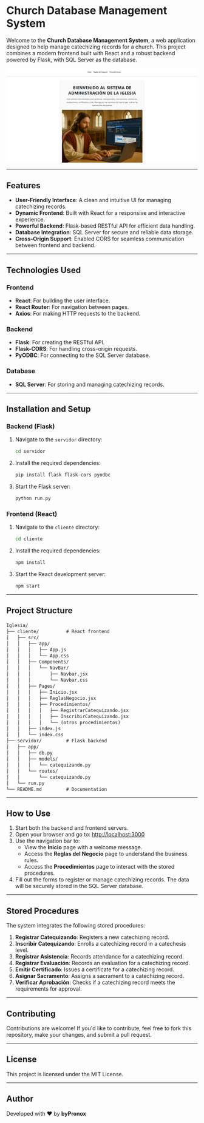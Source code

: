 # Church Database Management System

Welcome to the **Church Database Management System**, a web application designed to help manage catechizing records for a church. This project combines a modern frontend built with React and a robust backend powered by Flask, with SQL Server as the database.

<p align="center">
  <img src="./cliente/src/assets/images/PHOTO_MAIN.PNG"/>
</p>

---

## Features

- **User-Friendly Interface**: A clean and intuitive UI for managing catechizing records.
- **Dynamic Frontend**: Built with React for a responsive and interactive experience.
- **Powerful Backend**: Flask-based RESTful API for efficient data handling.
- **Database Integration**: SQL Server for secure and reliable data storage.
- **Cross-Origin Support**: Enabled CORS for seamless communication between frontend and backend.

---

## Technologies Used

### Frontend
- **React**: For building the user interface.
- **React Router**: For navigation between pages.
- **Axios**: For making HTTP requests to the backend.

### Backend
- **Flask**: For creating the RESTful API.
- **Flask-CORS**: For handling cross-origin requests.
- **PyODBC**: For connecting to the SQL Server database.

### Database
- **SQL Server**: For storing and managing catechizing records.

---

## Installation and Setup

### Backend (Flask)

1. Navigate to the `servidor` directory:
   ```bash
   cd servidor
   ```

2. Install the required dependencies:
   ```bash
   pip install flask flask-cors pyodbc
   ```

3. Start the Flask server:
   ```bash
   python run.py
   ```

### Frontend (React)

1. Navigate to the `cliente` directory:
   ```bash
   cd cliente
   ```

2. Install the required dependencies:
   ```bash
   npm install
   ```

3. Start the React development server:
   ```bash
   npm start
   ```

---

## Project Structure

```
Iglesia/
├── cliente/          # React frontend
│   ├── src/
│   │   ├── app/
│   │   │   ├── App.js
│   │   │   └── App.css
│   │   ├── Components/
│   │   │   └── NavBar/
│   │   │       ├── Navbar.jsx
│   │   │       └── Navbar.css
│   │   ├── Pages/
│   │   │   ├── Inicio.jsx
│   │   │   ├── ReglasNegocio.jsx
│   │   │   ├── Procedimientos/
│   │   │   │   ├── RegistrarCatequizando.jsx
│   │   │   │   ├── InscribirCatequizando.jsx
│   │   │   │   └── (otros procedimientos)
│   │   ├── index.js
│   │   └── index.css
├── servidor/         # Flask backend
│   ├── app/
│   │   ├── db.py
│   │   ├── models/
│   │   │   └── catequizando.py
│   │   └── routes/
│   │       └── catequizando.py
│   └── run.py
└── README.md         # Documentation
```

---

## How to Use

1. Start both the backend and frontend servers.
2. Open your browser and go to: [http://localhost:3000](http://localhost:3000)
3. Use the navigation bar to:
   - View the **Inicio** page with a welcome message.
   - Access the **Reglas del Negocio** page to understand the business rules.
   - Access the **Procedimientos** page to interact with the stored procedures.
4. Fill out the forms to register or manage catechizing records. The data will be securely stored in the SQL Server database.

---

## Stored Procedures

The system integrates the following stored procedures:

1. **Registrar Catequizando**: Registers a new catechizing record.
2. **Inscribir Catequizando**: Enrolls a catechizing record in a catechesis level.
3. **Registrar Asistencia**: Records attendance for a catechizing record.
4. **Registrar Evaluación**: Records an evaluation for a catechizing record.
5. **Emitir Certificado**: Issues a certificate for a catechizing record.
6. **Asignar Sacramento**: Assigns a sacrament to a catechizing record.
7. **Verificar Aprobación**: Checks if a catechizing record meets the requirements for approval.

---

## Contributing

Contributions are welcome! If you'd like to contribute, feel free to fork this repository, make your changes, and submit a pull request.

---

## License

This project is licensed under the MIT License.

---

## Author

Developed with ❤️ by **byPronox**
